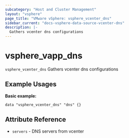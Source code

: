 ```yaml
---
subcategory: "Host and Cluster Management"
layout: "vsphere"
page_title: "VMware vSphere: vsphere_vcenter_dns"
sidebar_current: "docs-vsphere-data-source-vcenter-dns"
description: |-
  Gathers vcenter dns configurations
---
```


# vsphere_vapp_dns

`vsphere_vcenter_dns` Gathers vcenter dns configurations

## Example Usages

**Basic example:**

```hcl
data "vsphere_vcenter_dns" "dns" {}
```

## Attribute Reference

* `servers` - DNS servers from vcenter
